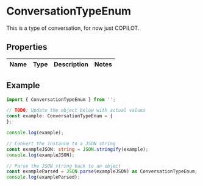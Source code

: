 
# ConversationTypeEnum

This is a type of conversation, for now just COPILOT.

## Properties

Name | Type | Description | Notes
------------ | ------------- | ------------- | -------------

## Example

```typescript
import { ConversationTypeEnum } from '';

// TODO: Update the object below with actual values
const example: ConversationTypeEnum = {
};

console.log(example);

// Convert the instance to a JSON string
const exampleJSON: string = JSON.stringify(example);
console.log(exampleJSON);

// Parse the JSON string back to an object
const exampleParsed = JSON.parse(exampleJSON) as ConversationTypeEnum;
console.log(exampleParsed);
```





